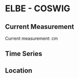 # ELBE - COSWIG

## Current Measurement

Current measurement: <Value topic="rivers/pegel-online/ELBE/COSWIG/measurementValue"/> cm

## Time Series

<TimeSeries topic="rivers/pegel-online/ELBE/COSWIG/measurementValue" period="week" />

## Location

<WorldMap>
  <Marker lat="51.87694050837316" lon="12.454011602418161" labelTopic="rivers/pegel-online/ELBE/COSWIG/measurementValue" />
</WorldMap>

